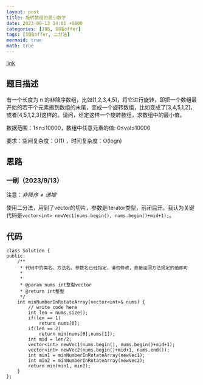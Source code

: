 ```yaml
---
layout: post
title: 旋转数组的最小数字
date: 2023-09-13 14:01 +0800
categories: [JOB, 剑指offer]
tags: [剑指offer, 二分法]
mermaid: true
math: true
---
```

[link](https://www.nowcoder.com/practice/9f3231a991af4f55b95579b44b7a01ba?tpId=13&&tqId=11159&rp=1&ru=/ta/coding-interviews&qru=/ta/coding-interviews/question-ranking)

## 题目描述
有一个长度为 n 的非降序数组，比如[1,2,3,4,5]，将它进行旋转，即把一个数组最开始的若干个元素搬到数组的末尾，变成一个旋转数组，比如变成了[3,4,5,1,2]，或者[4,5,1,2,3]这样的。请问，给定这样一个旋转数组，求数组中的最小值。

数据范围：1≤n≤10000，数组中任意元素的值: 0≤val≤10000

要求：空间复杂度：O(1) ，时间复杂度：O(logn)

## 思路

### 一刷（2023/9/13）

注意：$非降序≠递增$

使用二分法，用到了vector的切片，参数是iterator类型，前闭后开。我认为关键代码是`vector<int> newVec1(nums.begin(), nums.begin()+mid+1);`。

## 代码

```
class Solution {
public:
    /**
     * 代码中的类名、方法名、参数名已经指定，请勿修改，直接返回方法规定的值即可
     *
     * 
     * @param nums int整型vector 
     * @return int整型
     */
    int minNumberInRotateArray(vector<int>& nums) {
        // write code here
        int len = nums.size();
        if(len == 1)
            return nums[0];
        if(len == 2)
            return min(nums[0],nums[1]);
        int mid = len/2;
        vector<int> newVec1(nums.begin(), nums.begin()+mid+1);
        vector<int> newVec2(nums.begin()+mid+1, nums.end());
        int min1 = minNumberInRotateArray(newVec1);
        int min2 = minNumberInRotateArray(newVec2);
        return min(min1, min2);
    }
};

```
